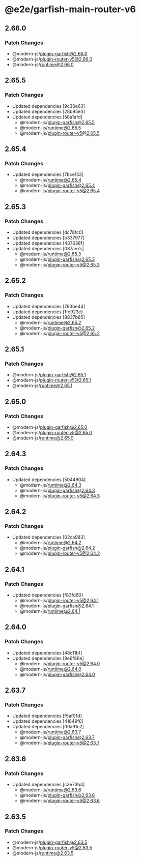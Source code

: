 # @e2e/garfish-main-router-v6

## 2.66.0

### Patch Changes

- @modern-js/plugin-garfish@2.66.0
- @modern-js/plugin-router-v5@2.66.0
- @modern-js/runtime@2.66.0

## 2.65.5

### Patch Changes

- Updated dependencies [9c30e63]
- Updated dependencies [28b95e3]
- Updated dependencies [58a1afd]
  - @modern-js/plugin-garfish@2.65.5
  - @modern-js/runtime@2.65.5
  - @modern-js/plugin-router-v5@2.65.5

## 2.65.4

### Patch Changes

- Updated dependencies [7bce153]
  - @modern-js/runtime@2.65.4
  - @modern-js/plugin-garfish@2.65.4
  - @modern-js/plugin-router-v5@2.65.4

## 2.65.3

### Patch Changes

- Updated dependencies [dc78fc0]
- Updated dependencies [b337977]
- Updated dependencies [437638f]
- Updated dependencies [087ae7c]
  - @modern-js/runtime@2.65.3
  - @modern-js/plugin-garfish@2.65.3
  - @modern-js/plugin-router-v5@2.65.3

## 2.65.2

### Patch Changes

- Updated dependencies [793be44]
- Updated dependencies [1fe923c]
- Updated dependencies [8837b85]
  - @modern-js/runtime@2.65.2
  - @modern-js/plugin-garfish@2.65.2
  - @modern-js/plugin-router-v5@2.65.2

## 2.65.1

### Patch Changes

- @modern-js/plugin-garfish@2.65.1
- @modern-js/plugin-router-v5@2.65.1
- @modern-js/runtime@2.65.1

## 2.65.0

### Patch Changes

- @modern-js/plugin-garfish@2.65.0
- @modern-js/plugin-router-v5@2.65.0
- @modern-js/runtime@2.65.0

## 2.64.3

### Patch Changes

- Updated dependencies [5044904]
  - @modern-js/runtime@2.64.3
  - @modern-js/plugin-garfish@2.64.3
  - @modern-js/plugin-router-v5@2.64.3

## 2.64.2

### Patch Changes

- Updated dependencies [02ca983]
  - @modern-js/runtime@2.64.2
  - @modern-js/plugin-garfish@2.64.2
  - @modern-js/plugin-router-v5@2.64.2

## 2.64.1

### Patch Changes

- Updated dependencies [f83fd60]
  - @modern-js/plugin-router-v5@2.64.1
  - @modern-js/plugin-garfish@2.64.1
  - @modern-js/runtime@2.64.1

## 2.64.0

### Patch Changes

- Updated dependencies [48c11bf]
- Updated dependencies [9e6f86e]
  - @modern-js/plugin-router-v5@2.64.0
  - @modern-js/runtime@2.64.0
  - @modern-js/plugin-garfish@2.64.0

## 2.63.7

### Patch Changes

- Updated dependencies [f5af01d]
- Updated dependencies [41849f6]
- Updated dependencies [09a91c2]
  - @modern-js/runtime@2.63.7
  - @modern-js/plugin-garfish@2.63.7
  - @modern-js/plugin-router-v5@2.63.7

## 2.63.6

### Patch Changes

- Updated dependencies [c3e73b4]
  - @modern-js/runtime@2.63.6
  - @modern-js/plugin-garfish@2.63.6
  - @modern-js/plugin-router-v5@2.63.6

## 2.63.5

### Patch Changes

- @modern-js/plugin-garfish@2.63.5
- @modern-js/plugin-router-v5@2.63.5
- @modern-js/runtime@2.63.5
